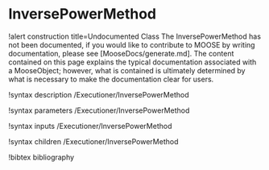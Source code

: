 <!-- MOOSE Documentation Stub: Remove this when content is added. -->

# InversePowerMethod

!alert construction title=Undocumented Class
The InversePowerMethod has not been documented, if you would like to contribute to MOOSE by
writing documentation, please see [MooseDocs/generate.md]. The content contained on this page explains
the typical documentation associated with a MooseObject; however, what is contained is ultimately
determined by what is necessary to make the documentation clear for users.

!syntax description /Executioner/InversePowerMethod

!syntax parameters /Executioner/InversePowerMethod

!syntax inputs /Executioner/InversePowerMethod

!syntax children /Executioner/InversePowerMethod

!bibtex bibliography
